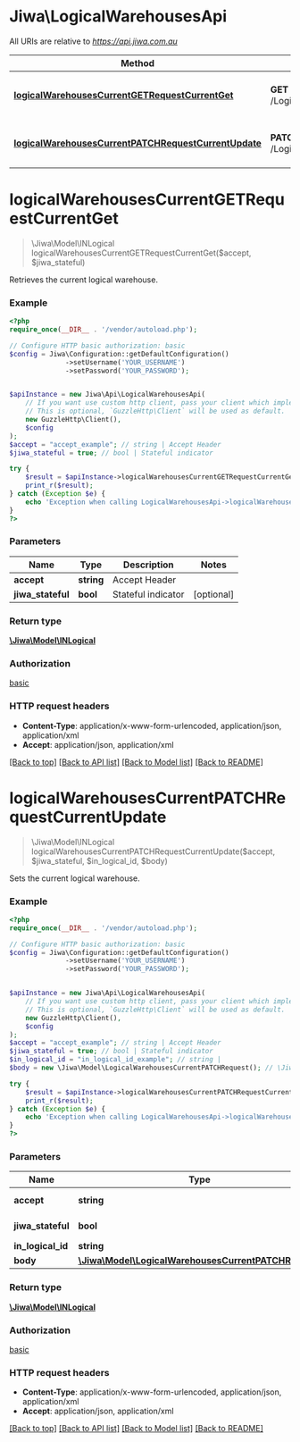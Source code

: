# Jiwa\LogicalWarehousesApi

All URIs are relative to *https://api.jiwa.com.au*

Method | HTTP request | Description
------------- | ------------- | -------------
[**logicalWarehousesCurrentGETRequestCurrentGet**](LogicalWarehousesApi.md#logicalWarehousesCurrentGETRequestCurrentGet) | **GET** /LogicalWarehouses/Current | Retrieves the current logical warehouse.
[**logicalWarehousesCurrentPATCHRequestCurrentUpdate**](LogicalWarehousesApi.md#logicalWarehousesCurrentPATCHRequestCurrentUpdate) | **PATCH** /LogicalWarehouses/Current | Sets the current logical warehouse.


# **logicalWarehousesCurrentGETRequestCurrentGet**
> \Jiwa\Model\INLogical logicalWarehousesCurrentGETRequestCurrentGet($accept, $jiwa_stateful)

Retrieves the current logical warehouse.



### Example
```php
<?php
require_once(__DIR__ . '/vendor/autoload.php');

// Configure HTTP basic authorization: basic
$config = Jiwa\Configuration::getDefaultConfiguration()
              ->setUsername('YOUR_USERNAME')
              ->setPassword('YOUR_PASSWORD');


$apiInstance = new Jiwa\Api\LogicalWarehousesApi(
    // If you want use custom http client, pass your client which implements `GuzzleHttp\ClientInterface`.
    // This is optional, `GuzzleHttp\Client` will be used as default.
    new GuzzleHttp\Client(),
    $config
);
$accept = "accept_example"; // string | Accept Header
$jiwa_stateful = true; // bool | Stateful indicator

try {
    $result = $apiInstance->logicalWarehousesCurrentGETRequestCurrentGet($accept, $jiwa_stateful);
    print_r($result);
} catch (Exception $e) {
    echo 'Exception when calling LogicalWarehousesApi->logicalWarehousesCurrentGETRequestCurrentGet: ', $e->getMessage(), PHP_EOL;
}
?>
```

### Parameters

Name | Type | Description  | Notes
------------- | ------------- | ------------- | -------------
 **accept** | **string**| Accept Header |
 **jiwa_stateful** | **bool**| Stateful indicator | [optional]

### Return type

[**\Jiwa\Model\INLogical**](../Model/INLogical.md)

### Authorization

[basic](../../README.md#basic)

### HTTP request headers

 - **Content-Type**: application/x-www-form-urlencoded, application/json, application/xml
 - **Accept**: application/json, application/xml

[[Back to top]](#) [[Back to API list]](../../README.md#documentation-for-api-endpoints) [[Back to Model list]](../../README.md#documentation-for-models) [[Back to README]](../../README.md)

# **logicalWarehousesCurrentPATCHRequestCurrentUpdate**
> \Jiwa\Model\INLogical logicalWarehousesCurrentPATCHRequestCurrentUpdate($accept, $jiwa_stateful, $in_logical_id, $body)

Sets the current logical warehouse.



### Example
```php
<?php
require_once(__DIR__ . '/vendor/autoload.php');

// Configure HTTP basic authorization: basic
$config = Jiwa\Configuration::getDefaultConfiguration()
              ->setUsername('YOUR_USERNAME')
              ->setPassword('YOUR_PASSWORD');


$apiInstance = new Jiwa\Api\LogicalWarehousesApi(
    // If you want use custom http client, pass your client which implements `GuzzleHttp\ClientInterface`.
    // This is optional, `GuzzleHttp\Client` will be used as default.
    new GuzzleHttp\Client(),
    $config
);
$accept = "accept_example"; // string | Accept Header
$jiwa_stateful = true; // bool | Stateful indicator
$in_logical_id = "in_logical_id_example"; // string | 
$body = new \Jiwa\Model\LogicalWarehousesCurrentPATCHRequest(); // \Jiwa\Model\LogicalWarehousesCurrentPATCHRequest | 

try {
    $result = $apiInstance->logicalWarehousesCurrentPATCHRequestCurrentUpdate($accept, $jiwa_stateful, $in_logical_id, $body);
    print_r($result);
} catch (Exception $e) {
    echo 'Exception when calling LogicalWarehousesApi->logicalWarehousesCurrentPATCHRequestCurrentUpdate: ', $e->getMessage(), PHP_EOL;
}
?>
```

### Parameters

Name | Type | Description  | Notes
------------- | ------------- | ------------- | -------------
 **accept** | **string**| Accept Header |
 **jiwa_stateful** | **bool**| Stateful indicator | [optional]
 **in_logical_id** | **string**|  | [optional]
 **body** | [**\Jiwa\Model\LogicalWarehousesCurrentPATCHRequest**](../Model/LogicalWarehousesCurrentPATCHRequest.md)|  | [optional]

### Return type

[**\Jiwa\Model\INLogical**](../Model/INLogical.md)

### Authorization

[basic](../../README.md#basic)

### HTTP request headers

 - **Content-Type**: application/x-www-form-urlencoded, application/json, application/xml
 - **Accept**: application/json, application/xml

[[Back to top]](#) [[Back to API list]](../../README.md#documentation-for-api-endpoints) [[Back to Model list]](../../README.md#documentation-for-models) [[Back to README]](../../README.md)

